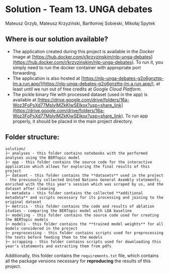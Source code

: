 # Solution - Team 13. UNGA debates
Mateusz Grzyb, Mateusz Krzyziński, Bartłomiej Sobieski, Mikołaj Spytek


## Where is our solution available?
- The application created during this project is available in the *Docker* image at [https://hub.docker.com/r/krzyzinskim/nlp-unga-debates](https://hub.docker.com/r/krzyzinskim/nlp-unga-debates). To run it, you simply need to run the docker container with appropriate port forwarding.
- The application is also hosted at [https://nlp-unga-debates-g2o6gnzttq-lm.a.run.app/](https://nlp-unga-debates-g2o6gnzttq-lm.a.run.app/), at least until we run out of free credits at *Google Cloud Platform*.
- The pickle binary file with processed dataset (used in the app) is available at [https://drive.google.com/drive/folders/16a-Woz3FoPsXd77MsIyIMZkKlwSEIkox?usp=share_link](https://drive.google.com/drive/folders/16a-Woz3FoPsXd77MsIyIMZkKlwSEIkox?usp=share_link). To run app properly, it should be placed in the main project directory.

## Folder structure:

```
solution/
├─ analyses - this folder contains notebooks with the performed analyses using the BERTopic model
├─ app - this folder contains the source code for the interactive application which allows for exploring the final results of this project
├─ dataset - this folder contains the **datasets** used in the project - the previously collected United Nations General Asembly statements, enriched with the this year's session which was scraped by us, and the dataset after cleaning 
├─ metadata - this folder contains the collected **additional metadata** and scripts necessary for its processing and joining to the original dataset
├─ metrics - this folder contains the code and results of ablation studies - comparing the BERTopic model with LDA baseline
├─ modeling - this folder contains the source code used for creating the BERTopic models
├─ models - this folder contains the **trained model weights** for all models considered in the project
├─ preprocessing - this folder contains scripts used for preprocessing the texts before feeding them to the models
├─ scrapping - this folder contains scripts used for downloading this year's statements and extracting them from pdfs
```


Additionally, this folder contains the `requirements.txt` file, which contains all the package versions necessary for **reproducing** the results of this project.
